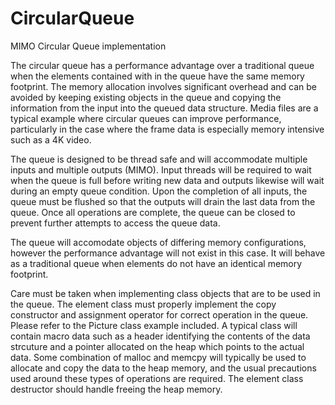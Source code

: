 # CircularQueue

MIMO Circular Queue implementation

The circular queue has a performance advantage over a traditional queue when the elements contained with in the queue have the same memory footprint.  The memory allocation involves significant overhead and can be avoided by keeping existing objects in the queue and copying the information from the input into the queued data structure.  Media files are a typical example where circular queues can improve performance, particularly in the case where the frame data is especially memory intensive such as a 4K video.

The queue is designed to be thread safe and will accommodate multiple inputs and multiple outputs (MIMO).  Input threads will be required to wait when the queue is full before writing new data and outputs likewise will wait during an empty queue condition.  Upon the completion of all inputs, the queue must be flushed so that the outputs will drain the last data from the queue.  Once all operations are complete, the queue can be closed to prevent further attempts to access the queue data.

The queue will accomodate objects of differing memory configurations, however the performance advantage will not exist in this case.  It will behave as a traditional queue when elements do not have an identical memory footprint.

Care must be taken when implementing class objects that are to be used in the queue.  The element class must properly implement the copy constructor and assignment operator for correct operation in the queue.  Please refer to the Picture class example included.  A typical class will contain macro data such as a header identifying the contents of the data strcuture and a pointer allocated on the heap which points to the actual data.  Some combination of malloc and memcpy will typically be used to allocate and copy the data to the heap memory, and the usual precautions used around these types of operations are required.  The element class destructor should handle freeing the heap memory.

